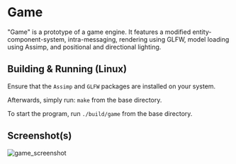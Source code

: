 # Game

"Game" is a prototype of a game engine. It features a modified entity-component-system, intra-messaging, rendering using GLFW, model loading using Assimp, and positional and directional lighting.

## Building & Running (Linux)

Ensure that the `Assimp` and `GLFW` packages are installed on your system.

Afterwards, simply run: `make` from the base directory.

To start the program, run `./build/game` from the base directory.

## Screenshot(s)

![game_screenshot](https://user-images.githubusercontent.com/1969739/142112215-70780a18-833a-44d6-9a73-f7cb1a02c0f2.png)

